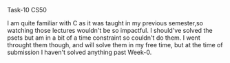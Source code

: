 Task-10 CS50

I am quite familiar with C as it was taught in my previous semester,so watching those lectures wouldn't be so impactful. I should've solved the psets but am in a bit of a time constraint so couldn't do them. I went throught them though, and will solve them in my free time, but at the time of submission I  haven't solved anything past Week-0.
